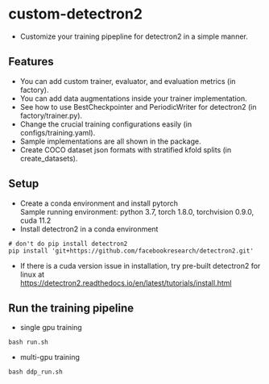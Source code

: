 # custom-detectron2
- Customize your training pipepline for detectron2 in a simple manner.

## Features
- You can add custom trainer, evaluator, and evaluation metrics (in factory).
- You can add data augmentations inside your trainer implementation.
- See how to use BestCheckpointer and PeriodicWriter for detectron2 (in factory/trainer.py).
- Change the crucial training configurations easily (in configs/training.yaml).
- Sample implementations are all shown in the package.
- Create COCO dataset json formats with stratified kfold splits (in create_datasets).

## Setup
- Create a conda environment and install pytorch  
Sample running environment: python 3.7, torch 1.8.0, torchvision 0.9.0, cuda 11.2
- Install detectron2 in a conda environment
```
# don't do pip install detectron2
pip install 'git+https://github.com/facebookresearch/detectron2.git'
```
- If there is a cuda version issue in installation, try pre-built detectron2 for linux at  
https://detectron2.readthedocs.io/en/latest/tutorials/install.html 

## Run the training pipeline
- single gpu training
```
bash run.sh
```
- multi-gpu training
```
bash ddp_run.sh
```
